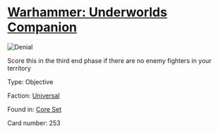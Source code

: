 # [Warhammer: Underworlds Companion](https://guidokessels.github.io/wh-underworlds)

  

![Denial](https://warhammerunderworlds.com/wp-content/uploads/sites/6/2017/12/253_ENG-Denial.png)

Score this in the third end phase if there are no enemy fighters in your territory

Type: Objective

Faction: [Universal](https://guidokessels.github.io/wh-underworlds/factions/universal)

Found in: [Core Set](https://guidokessels.github.io/wh-underworlds/locations/core-set)

Card number: 253
